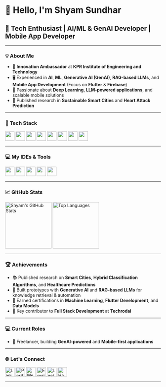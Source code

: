 # 👋 **Hello, I'm Shyam Sundhar**  
## 🚀 **Tech Enthusiast | AI/ML & GenAI Developer | Mobile App Developer**

---

### 💡 **About Me**  
- 🌟 **Innovation Ambassador** at **KPR Institute of Engineering and Technology**  
- 🖥️ Experienced in **AI**, **ML**, **Generative AI (GenAI)**, **RAG-based LLMs**, and **Mobile App Development** (Focus on **Flutter** & **Firebase**)  
- 🤖 Passionate about **Deep Learning**, **LLM-powered applications**, and scalable mobile solutions  
- 📘 Published research in **Sustainable Smart Cities** and **Heart Attack Prediction**

---

### 🔧 **Tech Stack**  
<p align="left">
  <img src="https://img.shields.io/badge/-Flutter-02569B?logo=flutter&logoColor=white&style=for-the-badge" height="30">
  <img src="https://img.shields.io/badge/-Dart-0175C2?logo=dart&logoColor=white&style=for-the-badge" height="30">
  <img src="https://img.shields.io/badge/-Generative%20AI-8A2BE2?logo=openai&logoColor=white&style=for-the-badge" height="30">
  <img src="https://img.shields.io/badge/-RAG%20LLM-4B0082?logo=ai&logoColor=white&style=for-the-badge" height="30">
  <img src="https://img.shields.io/badge/-Firebase-FFCA28?logo=firebase&logoColor=black&style=for-the-badge" height="30">
  <img src="https://img.shields.io/badge/-Python-3776AB?logo=python&logoColor=white&style=for-the-badge" height="30">
  <img src="https://img.shields.io/badge/-Git-F05032?logo=git&logoColor=white&style=for-the-badge" height="30">
  <img src="https://img.shields.io/badge/-Figma-F24E1E?logo=figma&logoColor=white&style=for-the-badge" height="30">
</p>

---

### 💻 **My IDEs & Tools**  
<p align="left">
  <img src="https://img.shields.io/badge/Visual%20Studio%20Code-007ACC?logo=visualstudiocode&logoColor=fff&style=flat" height="30">
  <img src="https://img.shields.io/badge/-Project%20IDX-FF4773?logo=google&logoColor=white&style=flat" height="30">
  <img src="https://img.shields.io/badge/-Android%20Studio-3DDC84?logo=android-studio&logoColor=white&style=flat" height="30">
  <img src="https://img.shields.io/badge/-Google%20Colab-F9AB00?logo=googlecolab&logoColor=white&style=flat" height="30">
  <img src="https://img.shields.io/badge/-Jupyter-F37626?logo=jupyter&logoColor=white&style=flat" height="30">
</p>

---

### 📈 **GitHub Stats**  
<p align="left">
  <img src="https://github-readme-stats.vercel.app/api?username=shyamgsundhar&show_icons=true&theme=radical" alt="Shyam's GitHub Stats" height="150" width="auto">
  <img src="https://github-readme-stats.vercel.app/api/top-langs/?username=shyamgsundhar&layout=compact&theme=radical" alt="Top Languages" height="150" width="auto">
</p>

---

### 🏆 **Achievements**  
- 📚 Published research on **Smart Cities**, **Hybrid Classification Algorithms**, and **Healthcare Predictions**  
- 🧠 Built prototypes with **Generative AI** and **RAG-based LLMs** for knowledge retrieval & automation  
- 🏅 Earned certifications in **Machine Learning**, **Flutter Development**, and **Data Models**  
- 🌟 Key contributor to **Full Stack Development** at **Techrodai**

---

### 💻 **Current Roles**   
- 🤝 Freelancer, building **GenAI-powered** and **Mobile-first applications**
---

### 🌐 **Let's Connect**  
<p align="left">
  <a href="https://www.linkedin.com/in/shyamgsundhar">
    <img src="https://img.shields.io/badge/LinkedIn-0077B5?logo=linkedin&logoColor=white&style=for-the-badge" alt="LinkedIn" height="30">
  </a>
  <a href="https://shyamgsundhar2005.wixsite.com/shyamgsundhar">
    <img src="https://img.shields.io/badge/Portfolio-FF5722?logo=web&logoColor=white&style=for-the-badge" alt="Portfolio" height="30">
  </a>
  <a href="https://shyamgsundhar.github.io/Updated-Portfolio">
    <img src="https://img.shields.io/badge/Website-000000?logo=githubpages&logoColor=white&style=for-the-badge" alt="Website" height="30">
  </a>
  <a href="mailto:shyamgsundhar@gmail.com">
    <img src="https://img.shields.io/badge/Email-EA4335?logo=gmail&logoColor=white&style=for-the-badge" alt="Email" height="30">
  </a>
  <a href="https://leetcode.com/ShyamGSundhar/">
    <img src="https://img.shields.io/badge/LeetCode-FFA116?logo=leetcode&logoColor=black&style=for-the-badge" alt="LeetCode" height="30">
  </a>
  <a href="https://www.hackerrank.com/shyamsundhar">
    <img src="https://img.shields.io/badge/HackerRank-2EC866?logo=hackerrank&logoColor=white&style=for-the-badge" alt="HackerRank" height="30">
  </a>
</p>

---
